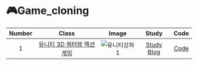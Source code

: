 # 🎮Game_cloning

|Number|Class|Image|Study|Code|
|:--:|:---:|:----:|:---:|:---:|
|1|[유니티 3D 쿼터뷰 액션게임](https://youtu.be/WkMM7Uu2AoA)|![유니티강좌1](https://user-images.githubusercontent.com/80498475/160054803-675dd087-de61-4a52-8dec-bbc6940d41c7.PNG)|[Study Blog](https://blog.naver.com/dhfaks79/222672261263)|[Code](https://github.com/SolHaan/Game_cloning/tree/main/QuarterView3DAction_cloning)|
